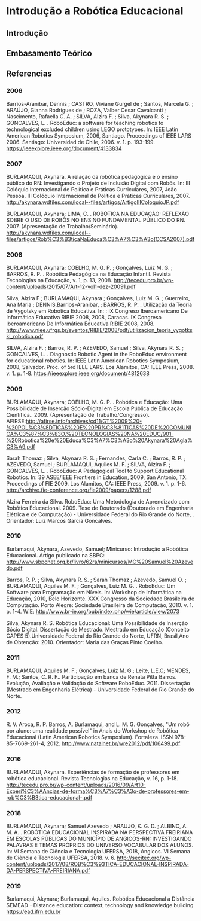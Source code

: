 # Introdução a Robótica Educacional

## Introdução

## Embasamento Teórico


## Referencias

### 2006
Barrios-Aranibar, Dennis ; CASTRO, Viviane Gurgel de ; Santos, Marcela G. ; ARAÚJO, Gianna Rodrigues de ; ROZA, Valber Cesar Cavalcanti ; Nascimento, Rafaella C. A. ; SILVA, Alzira F. ; Silva, Akynara R. S. ; GONCALVES, L. . RoboEduc: a software for teaching robotics to technological excluded children using LEGO prototypes. In: IEEE Latin American Robotics Symposium, 2006, Santiago. Proceedings of IEEE LARS 2006. Santiago: Universidad de Chile, 2006. v. 1. p. 193-199. https://ieeexplore.ieee.org/document/4133834


### 2007
BURLAMAQUI, Akynara. A relação da robótica pedagógica e o ensino público do RN: Investigando o Projeto de Inclusão Digital com Robôs. In: III Colóquio Internacional de Política e Práticas Curriculares, 2007, João Pessoa. III Colóquio Internacional de Política e Práticas Curriculares, 2007. http://akynara.wdfiles.com/local--files/artigos/ArtigoIIIColoquioJP.pdf 

BURLAMAQUI, Akynara; LIMA, C. . ROBÓTICA NA EDUCAÇÃO: REFLEXÃO SOBRE O USO DE ROBÔS NO ENSINO FUNDAMENTAL PÚBLICO DO RN. 2007. (Apresentação de Trabalho/Seminário). 
http://akynara.wdfiles.com/local--files/artigos/Rob%C3%B3ticaNaEduca%C3%A7%C3%A3o(CCSA2007).pdf


### 2008
BURLAMAQUI, Akynara; COELHO, M. G. P. ; Gonçalves, Luiz M. G. ; BARROS, R. P. . Robótica Pedagógica na Educação Infantil. Revista Tecnologias na Educação, v. 1, p. 13, 2008.
http://tecedu.pro.br/wp-content/uploads/2015/07/Art-12-vol1-dez-20091.pdf

Silva, Alzira F ; BURLAMAQUI, Akynara ; Gonçalves, Luiz M. G. ; Guerreiro, Ana Maria ; DENNIS,Barrios-Aranibar, ; BARROS, R. P. . Utilização da Teoria de Vygotsky em Robótica Educativa. In: : IX Congreso Iberoamericano De Informática Educativa RIBIE 2008, 2008, Caracas. IX Congreso Iberoamericano De Informática Educativa RIBIE 2008, 2008. 
http://www.niee.ufrgs.br/eventos/RIBIE/2008/pdf/utilizacion_teoria_vygotkski_robotica.pdf

SILVA, Alzira F. ; Barros, R. P. ; AZEVEDO, Samuel ; Silva, Akynara R. S. ; GONCALVES, L. . Diagnostic Robotic Agent in the RoboEduc environment for educational robotics. In: IEEE Latin American Robotics Symposium, 2008, Salvador. Proc. of 5rd IEEE LARS. Los Alamitos, CA: IEEE Press, 2008. v. 1. p. 1-8. https://ieeexplore.ieee.org/document/4812638



### 2009
BURLAMAQUI, Akynara; COELHO, M. G. P. . Robótica e Educação: Uma Possibilidade de Inserção Sócio-Digital em Escola Pública de Educação Científica.. 2009. (Apresentação de Trabalho/Congresso). AFIRSE:http://afirse.info/archives/cd11/GT%2009%20-%20POL%C3%8DTICAS%20E%20PR%C3%81TICAS%20DE%20COMUNICA%C3%87%C3%83O,%20TECNOLOGIAS%20NA%20EDUC/901-%20Robotica%20e%20Educa%C3%A7%C3%A3o%20Akynara%20Agla%C3%A9.pdf

Sarah Thomaz ; Silva, Akynara R. S. ; Fernandes, Carla C. ; Barros, R. P. ; AZEVEDO, Samuel ; BURLAMAQUI, Aquiles M. F. ; SILVA, Alzira F. ; GONCALVES, L. . RoboEduc: A Pedagogical Tool to Support Educational Robotics. In: 39 ASEE/IEEE Frontiers in Education, 2009, San Antonio, TX. Proceedings of FIE 2009. Los Alamitos, CA: IEEE Press, 2009. v. 1. p. 1-6. 
http://archive.fie-conference.org/fie2009/papers/1288.pdf

Alzira Ferreira da Silva.     RoboEduc: Uma Metodologia de Aprendizado com Robótica Educacional. 2009. Tese de Doutorado (Doutorado em Engenharia Elétrica e de Computação) - Universidade Federal do Rio Grande do Norte, . Orientador: Luiz Marcos Garcia Goncalves. 



### 2010
Burlamaqui, Akynara, Azevedo, Samuel; Minicurso: Introdução a Robótica Educacional. Artigo publicado na SBPC: http://www.sbpcnet.org.br/livro/62ra/minicursos/MC%20Samuel%20Azevedo.pdf

Barros, R. P. ; Silva, Akynara R. S. ; Sarah Thomaz ; Azevedo, Samuel O. ; BURLAMAQUI, Aquiles M. F. ; Gonçalves, Luiz M. G. . RoboEduc: Um Software para Programação em Níveis. In: Workshop de Informática na Educação, 2010, Belo Horizonte. XXX Congresso da Sociedade Brasileira de Computação. Porto Alegre: Sociedade Brasileira de Computação, 2010. v. 1. p. 1-4. WIE: http://www.br-ie.org/pub/index.php/wie/article/view/2073


Silva, Akynara R. S. Robótica Educacional: Uma Possibilidade de Inserção Sócio Digital. Dissertação de Mestrado. Mestrado em Educação (Conceito CAPES 5).Universidade Federal do Rio Grande do Norte, UFRN, Brasil,Ano de Obtenção: 2010. Orientador: Maria das Graças Pinto Coelho.


### 2011
BURLAMAQUI, Aquiles M. F.; Gonçalves, Luiz M. G.; Leite, L.E.C; MENDES, F. M.; Santos, C. R. F.. Participação em banca de Renata Pitta Barros. Evolução, Avaliação e Validação do Software RoboEduc. 2011. Dissertação (Mestrado em Engenharia Elétrica) - Universidade Federal do Rio Grande do Norte.

### 2012 
R. V. Aroca, R. P. Barros, A. Burlamaqui, and L. M. G. Gonçalves, "Um robô por aluno: uma
realidade possível" in Anais do Workshop de Robótica Educacional (Latin American Robotics
Symposium). Fortaleza. ISSN 978-85-7669-261-4, 2012.
http://www.natalnet.br/wre2012/pdf/106499.pdf


### 2016
BURLAMAQUI, Akynara. Experiências de formação de professores em robótica educacional. Revista Tecnologias na Educação, v. 16, p. 1-18. http://tecedu.pro.br/wp-content/uploads/2016/09/Art10-Experi%C3%AAncias-de-forma%C3%A7%C3%A3o-de-professores-em-rob%C3%B3tica-educacional-.pdf


### 2018
BURLAMAQUI, Akynara; Samuel Azevedo ; ARAUJO, K. G. D. ; ALBINO, A. M. A. . ROBÓTICA EDUCACIONAL INSPIRADA NA PERSPECTIVA FREIRIANA EM ESCOLAS PÚBLICAS DO MUNICÍPIO DE ANGICOS-RN: INVESTIGANDO PALAVRAS E TEMAS PRÓPRIOS DO UNIVERSO VOCABULAR DOS ALUNOS. In: VI Semana de Ciência e Tecnologia UFERSA, 2018, Angicos. VI Semana de Ciência e Tecnologia UFERSA, 2018. v. 6. http://secitec.org/wp-content/uploads/2017/08/ROB%C3%93TICA-EDUCACIONAL-INSPIRADA-DA-PERSPECTIVA-FREIRIANA.pdf


### 2019
Burlamaqui, Akynara; Burlamaqui, Aquiles. Robótica Educacional a Distância 
SEMEAD - Distance education: context, technology and knowledge building https://ead.ifrn.edu.br
